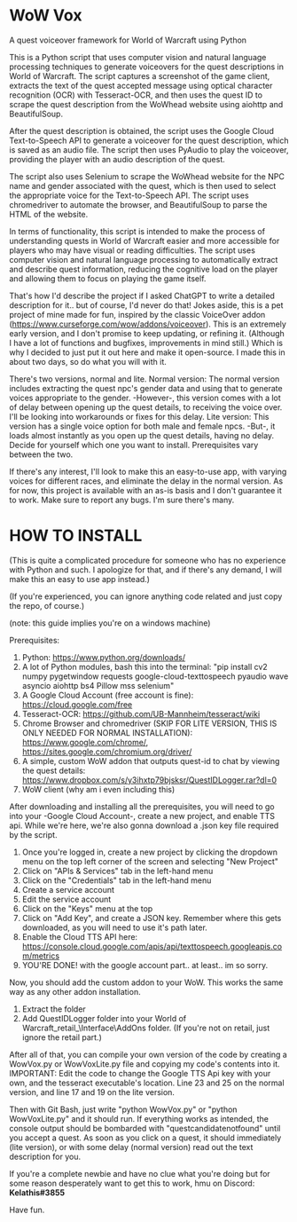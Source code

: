 # WoW Vox
A quest voiceover framework for World of Warcraft using Python

This is a Python script that uses computer vision and natural language processing techniques to generate voiceovers for the quest descriptions in World of Warcraft. The script captures a screenshot of the game client, extracts the text of the quest accepted message using optical character recognition (OCR) with Tesseract-OCR, and then uses the quest ID to scrape the quest description from the WoWhead website using aiohttp and BeautifulSoup.

After the quest description is obtained, the script uses the Google Cloud Text-to-Speech API to generate a voiceover for the quest description, which is saved as an audio file. The script then uses PyAudio to play the voiceover, providing the player with an audio description of the quest.

The script also uses Selenium to scrape the WoWhead website for the NPC name and gender associated with the quest, which is then used to select the appropriate voice for the Text-to-Speech API. The script uses chromedriver to automate the browser, and BeautifulSoup to parse the HTML of the website.

In terms of functionality, this script is intended to make the process of understanding quests in World of Warcraft easier and more accessible for players who may have visual or reading difficulties. The script uses computer vision and natural language processing to automatically extract and describe quest information, reducing the cognitive load on the player and allowing them to focus on playing the game itself.

That's how I'd describe the project if I asked ChatGPT to write a detailed description for it.. but of course, I'd never do that!
Jokes aside, this is a pet project of mine made for fun, inspired by the classic VoiceOver addon (https://www.curseforge.com/wow/addons/voiceover).
This is an extremely early version, and I don't promise to keep updating, or refining it. (Although I have a lot of functions and bugfixes, improvements in mind still.) Which is why I decided to just put it out here and make it open-source. I made this in about two days, so do what you will with it.

There's two versions, normal and lite.
Normal version: The normal version includes extracting the quest npc's gender data and using that to generate voices appropriate to the gender. -However-, this version comes with a lot of delay between opening up the quest details, to receiving the voice over. I'll be looking into workarounds or fixes for this delay.
Lite version: This version has a single voice option for both male and female npcs. -But-, it loads almost instantly as you open up the quest details, having no delay.
Decide for yourself which one you want to install. Prerequisites vary between the two.

If there's any interest, I'll look to make this an easy-to-use app, with varying voices for different races, and eliminate the delay in the normal version.
As for now, this project is available with an as-is basis and I don't guarantee it to work. Make sure to report any bugs. I'm sure there's many.

# HOW TO INSTALL
(This is quite a complicated procedure for someone who has no experience with Python and such. I apologize for that, and if there's any demand, I will make this an easy to use app instead.)

(If you're experienced, you can ignore anything code related and just copy the repo, of course.)

(note: this guide implies you're on a windows machine)

Prerequisites:
1. Python: https://www.python.org/downloads/
2. A lot of Python modules, bash this into the terminal: "pip install cv2 numpy pygetwindow requests google-cloud-texttospeech pyaudio wave asyncio aiohttp bs4 Pillow mss selenium"
3. A Google Cloud Account (free account is fine): https://cloud.google.com/free
4. Tesseract-OCR: https://github.com/UB-Mannheim/tesseract/wiki
5. Chrome Browser and chromedriver (SKIP FOR LITE VERSION, THIS IS ONLY NEEDED FOR NORMAL INSTALLATION): https://www.google.com/chrome/, https://sites.google.com/chromium.org/driver/
6. A simple, custom WoW addon that outputs quest-id to chat by viewing the quest details: https://www.dropbox.com/s/y3ihxtp79bjsksr/QuestIDLogger.rar?dl=0
7. WoW client (why am i even including this)

After downloading and installing all the prerequisites, you will need to go into your -Google Cloud Account-, create a new project, and enable TTS api. While we're here, we're also gonna download a .json key file required by the script.
1. Once you're logged in, create a new project by clicking the dropdown menu on the top left corner of the screen and selecting "New Project"
2. Click on "APIs & Services" tab in the left-hand menu
3. Click on the "Credentials" tab in the left-hand menu
4. Create a service account
5. Edit the service account
6. Click on the "Keys" menu at the top
7. Click on "Add Key", and create a JSON key. Remember where this gets downloaded, as you will need to use it's path later.
8. Enable the Cloud TTS API here: https://console.cloud.google.com/apis/api/texttospeech.googleapis.com/metrics
9. YOU'RE DONE! with the google account part.. at least.. im so sorry.

Now, you should add the custom addon to your WoW. This works the same way as any other addon installation.
1. Extract the folder
2. Add QuestIDLogger folder into your World of Warcraft\_retail_\Interface\AddOns folder. (If you're not on retail, just ignore the retail part.)

After all of that, you can compile your own version of the code by creating a WowVox.py or WowVoxLite.py file and copying my code's contents into it.
IMPORTANT: Edit the code to change the Google TTS Api key with your own, and the tesseract executable's location. Line 23 and 25 on the normal version, and line 17 and 19 on the lite version.

Then with Git Bash, just write "python WowVox.py" or "python WowVoxLite.py" and it should run. If everything works as intended, the console output should be bombarded with "questcandidatenotfound" until you accept a quest.
As soon as you click on a quest, it should immediately (lite version), or with some delay (normal version) read out the text description for you.

If you're a complete newbie and have no clue what you're doing but for some reason desperately want to get this to work, hmu on Discord: **Kelathis#3855**

Have fun.
